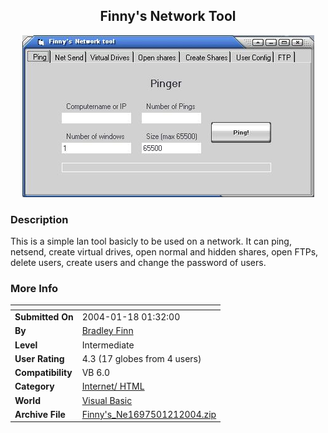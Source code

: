﻿<div align="center">

## Finny's Network Tool

<img src="PIC200412162877585.JPG">
</div>

### Description

This is a simple lan tool basicly to be used on a network. It can ping, netsend, create virtual drives, open normal and hidden shares, open FTPs, delete users, create users and change the password of users.
 
### More Info
 


<span>             |<span>
---                |---
**Submitted On**   |2004-01-18 01:32:00
**By**             |[Bradley Finn](https://github.com/Planet-Source-Code/PSCIndex/blob/master/ByAuthor/bradley-finn.md)
**Level**          |Intermediate
**User Rating**    |4.3 (17 globes from 4 users)
**Compatibility**  |VB 6\.0
**Category**       |[Internet/ HTML](https://github.com/Planet-Source-Code/PSCIndex/blob/master/ByCategory/internet-html__1-34.md)
**World**          |[Visual Basic](https://github.com/Planet-Source-Code/PSCIndex/blob/master/ByWorld/visual-basic.md)
**Archive File**   |[Finny's\_Ne1697501212004\.zip](https://github.com/Planet-Source-Code/bradley-finn-finny-s-network-tool__1-51148/archive/master.zip)








